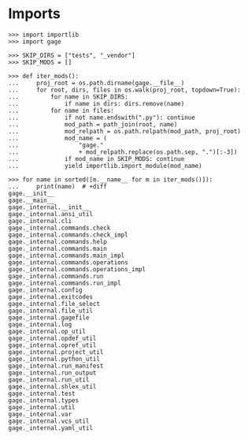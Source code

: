 # Imports

    >>> import importlib
    >>> import gage

    >>> SKIP_DIRS = ["tests", "_vendor"]
    >>> SKIP_MODS = []

    >>> def iter_mods():
    ...     proj_root = os.path.dirname(gage.__file__)
    ...     for root, dirs, files in os.walk(proj_root, topdown=True):
    ...         for name in SKIP_DIRS:
    ...             if name in dirs: dirs.remove(name)
    ...         for name in files:
    ...             if not name.endswith(".py"): continue
    ...             mod_path = path_join(root, name)
    ...             mod_relpath = os.path.relpath(mod_path, proj_root)
    ...             mod_name = (
    ...                 "gage."
    ...                 + mod_relpath.replace(os.path.sep, ".")[:-3])
    ...             if mod_name in SKIP_MODS: continue
    ...             yield importlib.import_module(mod_name)

    >>> for name in sorted([m.__name__ for m in iter_mods()]):
    ...     print(name)  # +diff
    gage.__init__
    gage.__main__
    gage._internal.__init__
    gage._internal.ansi_util
    gage._internal.cli
    gage._internal.commands.check
    gage._internal.commands.check_impl
    gage._internal.commands.help
    gage._internal.commands.main
    gage._internal.commands.main_impl
    gage._internal.commands.operations
    gage._internal.commands.operations_impl
    gage._internal.commands.run
    gage._internal.commands.run_impl
    gage._internal.config
    gage._internal.exitcodes
    gage._internal.file_select
    gage._internal.file_util
    gage._internal.gagefile
    gage._internal.log
    gage._internal.op_util
    gage._internal.opdef_util
    gage._internal.opref_util
    gage._internal.project_util
    gage._internal.python_util
    gage._internal.run_manifest
    gage._internal.run_output
    gage._internal.run_util
    gage._internal.shlex_util
    gage._internal.test
    gage._internal.types
    gage._internal.util
    gage._internal.var
    gage._internal.vcs_util
    gage._internal.yaml_util
